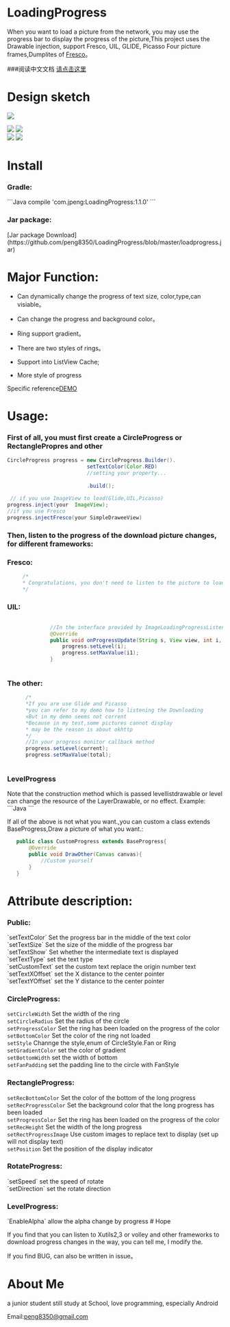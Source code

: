 # LoadingProgress
 When you want to load a picture from the network, you may use the progress bar to display the progress of the picture,This project uses the Drawable injection, support Fresco, UIL, GLIDE, Picasso
Four picture frames,Dumplites of [Fresco](https://github.com/facebook/fresco)。<br>

###阅读中文文档 [请点击这里](https://github.com/peng8350/LoadingProgress/blob/master/README_CN.md)
# Design sketch
  ![](https://github.com/peng8350/LoadingProgress/blob/master/art/view.gif)
  
   ![](https://github.com/peng8350/LoadingProgress/blob/master/art/1.gif)
    ![](https://github.com/peng8350/LoadingProgress/blob/master/art/2.gif) <br> 
      ![](https://github.com/peng8350/LoadingProgress/blob/master/art/3.gif)
       ![](https://github.com/peng8350/LoadingProgress/blob/master/art/4.gif) <br> 

# Install
   <h3>Gradle:</h3>
  ```Java
    compile 'com.jpeng:LoadingProgress:1.1.0'
  ```
   <h3>Jar package:</h3>
   [Jar package Download](https://github.com/peng8350/LoadingProgress/blob/master/loadprogress.jar)

# Major Function:
  - Can dynamically change the progress of text size, color,type,can visiable。
  
  - Can change the progress and background color。
  
  - Ring support gradient。
  
  - There are two styles of rings。
  
  - Support into ListView Cache;
  
  - More style of progress
  
  Specific reference[DEMO](https://github.com/peng8350/LoadingProgress/tree/master/Demo)
  
# Usage:

  <h3>First of all, you must first create a CircleProgress or RectanglePropres and other </h3>
    
  ```Java
  CircleProgress progress = new CircleProgress.Builder().
                            setTextColor(Color.RED)
                            //setting your property...
                            
                            .build();
   
   // if you use ImageView to load(Glide,UIL,Picasso)
  progress.inject(your  ImageView);
  //if you use Fresco
  progress.injectFresco(your SimpleDraweeView)
  ```

  <h3>Then, listen to the progress of the download picture changes, for different frameworks:</h3>
  
  <h3> Fresco: </h3>
  
  ```Java
       /*
       * Congratulations, you don't need to listen to the picture to load the progress of change
       */
  ```

  <h3> UIL: </h3>
  
  ```Java
               
                //In the interface provided by ImageLoadingProgressListener UIL inside:
				@Override
				public void onProgressUpdate(String s, View view, int i, int i1) {
					progress.setLevel(i);
                    progress.setMaxValue(i1);
				}
       
  ```
  
  <h3> The other: </h3>
  
  ```Java
        /*
        *If you are use Glide and Picasso 
        *you can refer to my demo how to listening the Downloading
        ×But in my demo seems not corrent
        *Because in my test,some pictures cannot display
        * may be the reason is about okhttp
        */
        //In your progress monitor callback method
        progress.setLevel(current);
        progress.setMaxValue(total);
       
  ```
  <h3> LevelProgress </h3>
   Note that the construction method which is passed levellistdrawable or level can change the resource of the LayerDrawable, or no effect.
    Example:
   ```Java
    <?xml version="1.0" encoding="utf-8"?>
    <layer-list xmlns:android="http://schemas.android.com/apk/res/android">
        <item
            android:id="@android:id/background"
            android:drawable="@mipmap/battery_full"/>
        <item android:id="@android:id/progress">
            <clip
                android:drawable="@mipmap/battery_none"
                android:gravity="bottom"
                android:clipOrientation="vertical"/>
        </item>
    </layer-list>
   ```
    
   If all of the above is not what you want.,you can custom a class extends BaseProgress,Draw a picture of what you want.:
   ```Java
      public class CustomProgress extends BaseProgress{
          @Override
          public void DrawOther(Canvas canvas){
              //Custom yourself
          }
      }
   ```
 
# Attribute description:

 <h3> Public: </h3>
  `setTextColor` Set the progress bar in the middle of the text color<br>
  `setTextSize`  Set the size of the middle of the progress bar<br>
  `setTextShow`  Set whether the intermediate text is displayed<br>
  `setTextType`  set the text type<br>
  `setCustomText`   set the custom text replace the origin number text<br>
  `setTextXOffset`  set the X distance to the center pointer<br>
  `setTextYOffset`  set the Y distance to the center pointer
     
  <h3>CircleProgress:</h3>
   
  `setCircleWidth`   Set the width of the ring<br>
  `setCircleRadius`  Set the radius of the circle<br>
  `setProgressColor` Set the ring has been loaded on the progress of the color<br>
  `setBottomColor`   Set the color of the ring not loaded<br>
  `setStyle`         Channge the style,enum of CircleStyle.Fan or Ring<br>
  `setGradientColor` set the color of gradient<br>
  `setBottomWidth`  set the width of bottom<br>
  `setFanPadding`   set the padding line to the circle with FanStyle 
   
  <h3>RectangleProgress:</h3>
   
  `setRecBottomColor`   Set the color of the bottom of the long progress<br>
  `setRecProgressColor`  Set the background color that the long progress has been loaded<br>
  `setProgressColor` Set the ring has been loaded on the progress of the color<br>
  `setRecHeight`   Set the width of the long progress<br>
  `setRectProgressImage`  Use custom images to replace text to display (set up will not display text)<br>
  `setPosition` Set the position of the display indicator
   
   <h3>RotateProgress:</h3>
    `setSpeed`   set the speed of rotate<br>
    `setDirection` set the rotate direction
    
   <h3>LevelProgress:</h3>
   `EnableAlpha` allow the alpha change by progress
# Hope
  
  If you find that you can listen to Xutils2,3 or volley and other frameworks to download progress changes in the way, you can tell me, I modify the.
  
  If you find BUG, can also be written in issue。
  
# About Me

  a junior student still study at School, love programming, especially Android
  
  Email:peng8350@gmail.com

  
